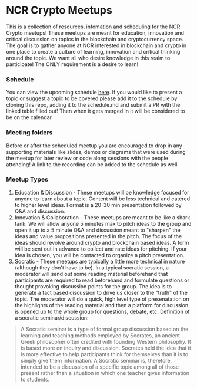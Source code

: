 # NCR Crypto Meetups
This is a collection of resources, infomation and scheduling for the NCR Crypto meetups! These meetups are meant for education, innovation and critical discussion on topics in the blockchain and cryptocurrency space. The goal is to gather anyone at NCR interested in blockchain and crypto in one place to create a culture of learning, innovation and critical thinking around the topic. We want all who desire knowledge in this realm to participate! The ONLY requirement is a desire to learn!

### Schedule
You can view the upcoming schedule [here](./schedule.md). If you would like to present a topic or suggest a topic to be covered please add it to the schedule by cloning this repo, adding it to the schedule.md and submit a PR with the linked table filled out! Then when it gets merged in it will be considered to be on the calendar.

### Meeting folders
Before or after the scheduled meetup you are encouraged to drop in any supporting materials like slides, demos or diagrams that were used during the meetup for later review or code along sessions with the people attending! A link to the recording can be added to the schedule as well.

### Meetup Types
1. Education & Discussion - These meetups will be knowledge focused for anyone to learn about a topic. Content will be less technical and catered to higher level ideas. Format is a 20-30 min presentation followed by Q&A and discussion.
2. Innovation & Collaboration - These meetups are meant to be like a shark tank. We will allow anyone 5 minutes max to pitch ideas to the group and open it up to a 5 minute Q&A and discussion meant to "sharpen" the ideas and value propositions presented in the pitch. The focus of the ideas should revolve around crypto and blockchain based ideas. A form will be sent out in advance to collect and rate ideas for pitching. If your idea is chosen, you will be contacted to organize a pitch presentation.
3. Socratic - These meetups are typically a little more technical in nature (although they don't have to be). In a typical socratic session, a moderator will send out some reading material beforehand that participants are required to read beforehand and formulate questions or thought provoking discussion points for the group. The idea is to generate a fact based discussion to drive us closer to the "truth" of the topic. The moderator will do a quick, high level type of presenatation on the highlights of the reading material and then a platform for discussion is opened up to the whole group for questions, debate, etc. Definition of a socratic seminar/discussion:

> A Socratic seminar is a type of formal group discussion based on the learning and teaching methods employed by Socrates, an
> ancient Greek philosopher often credited with founding Western philosophy. It is based more on inquiry and discussion. Socrates
> held the idea that it is more effective to help participants think for themselves than it is to simply give them information. A
> Socratic seminar is, therefore, intended to be a discussion of a specific topic among all of those present rather than a
> situation in which one teacher gives information to students.
